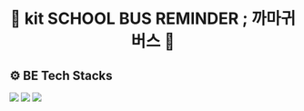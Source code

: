 <div align=center>
  <h1> 🚌 kit SCHOOL BUS REMINDER ; 까마귀버스 🚌 </h1>
</div>


## ⚙ BE Tech Stacks
 <img src="https://img.shields.io/badge/Spring Boot-6DB33F?style=for-the-badge&logo=Spring Boot&logoColor=white"> <img src="https://img.shields.io/badge/Spring Security-6DB33F?style=for-the-badge&logo=Spring Security&logoColor=white"> <img src="https://img.shields.io/badge/MySQL-4479A1?style=for-the-badge&logo=MySQL&logoColor=white"> 
